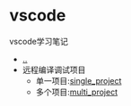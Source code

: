 # vscode

vscode学习笔记

- [..](../README.md)
- 远程编译调试项目
	- 单一项目:[single_project](single_project/README.md)
	- 多个项目:[multi_project](multi_project/README.md)
